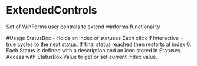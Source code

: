 # ExtendedControls
 Set of WinForms user controls to extend winforms functionality

#Usage
StatusBox - Holds an index of statuses
Each click if Interactive = true cycles to the next status. If final status reached then restarts at index 0.
Each Status is defined with a description and an icon stored in Statuses.
Access with StatusBox.Value to get or set current index value.
